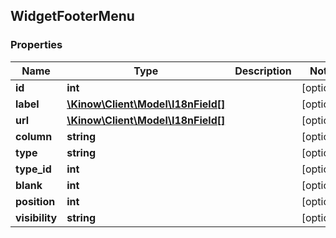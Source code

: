 ## WidgetFooterMenu

### Properties
Name | Type | Description | Notes
------------ | ------------- | ------------- | -------------
**id** | **int** |  | [optional] 
**label** | [**\Kinow\Client\Model\I18nField[]**](#I18nField) |  | [optional] 
**url** | [**\Kinow\Client\Model\I18nField[]**](#I18nField) |  | [optional] 
**column** | **string** |  | [optional] 
**type** | **string** |  | [optional] 
**type_id** | **int** |  | [optional] 
**blank** | **int** |  | [optional] 
**position** | **int** |  | [optional] 
**visibility** | **string** |  | [optional] 


